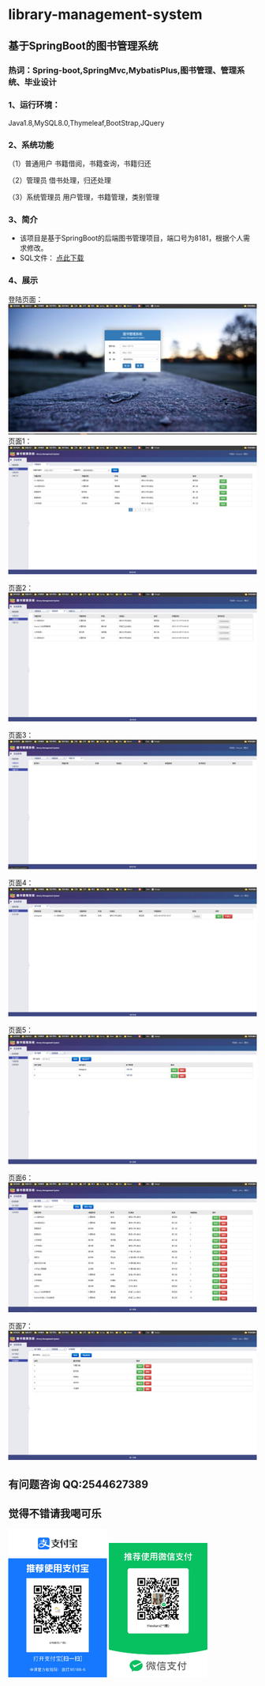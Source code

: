 # library-management-system

## 基于SpringBoot的图书管理系统
### 热词：Spring-boot,SpringMvc,MybatisPlus,图书管理、管理系统、毕业设计

### 1、运行环境：
Java1.8,MySQL8.0,Thymeleaf,BootStrap,JQuery <br>

### 2、系统功能

 （1）普通用户 书籍借阅，书籍查询，书籍归还 

 （2）管理员 借书处理，归还处理 

 （3）系统管理员 用户管理，书籍管理，类别管理

### 3、简介
+ 该项目是基于SpringBoot的后端图书管理项目，端口号为8181，根据个人需求修改。<br>
+ SQL文件： [点此下载](https://github.com/xsking9/library-management-system/tree/main/src/main/resources/document/library.sql)

### 4、展示
登陆页面：
<img src="src\main\resources\static\images\login.png">
页面1：
<img src="src\main\resources\static\images\pic1.png">

页面2：
<img src="src\main\resources\static\images\pic2.png">

页面3：
<img src="src\main\resources\static\images\pic3.png">

页面4：
<img src="src\main\resources\static\images\pic4.png">

页面5：
<img src="src\main\resources\static\images\pic5.png">

页面6：
<img src="src\main\resources\static\images\pic6.png">

页面7：
<img src="src\main\resources\static\images\pic7.png">

## 有问题咨询 QQ:2544627389
## 觉得不错请我喝可乐
<img src="src\main\resources\static\images\alipay.jpg" width="200px"  alt="支付宝收款码">

<img src="src\main\resources\static\images\wechatpay.jpg"  width="200px" alt="微信收款码">  

